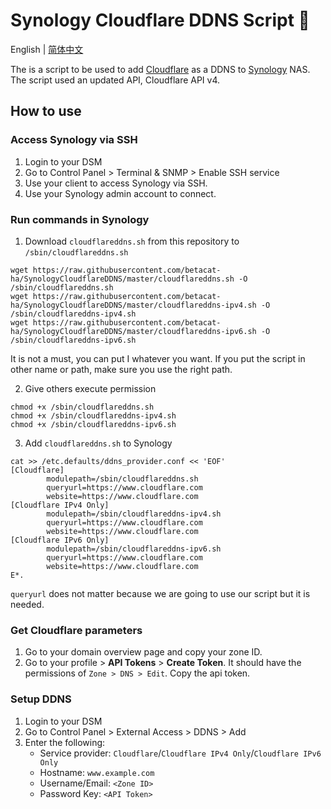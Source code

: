 # Synology Cloudflare DDNS Script 📜

English | [简体中文](README-ZH-CN.md)

The is a script to be used to add [Cloudflare](https://www.cloudflare.com/) as a DDNS to [Synology](https://www.synology.com/) NAS. The script used an updated API, Cloudflare API v4.

## How to use

### Access Synology via SSH

1. Login to your DSM
2. Go to Control Panel > Terminal & SNMP > Enable SSH service
3. Use your client to access Synology via SSH.
4. Use your Synology admin account to connect.

### Run commands in Synology

1. Download `cloudflareddns.sh` from this repository to `/sbin/cloudflareddns.sh`

```
wget https://raw.githubusercontent.com/betacat-ha/SynologyCloudflareDDNS/master/cloudflareddns.sh -O /sbin/cloudflareddns.sh
wget https://raw.githubusercontent.com/betacat-ha/SynologyCloudflareDDNS/master/cloudflareddns-ipv4.sh -O /sbin/cloudflareddns-ipv4.sh
wget https://raw.githubusercontent.com/betacat-ha/SynologyCloudflareDDNS/master/cloudflareddns-ipv6.sh -O /sbin/cloudflareddns-ipv6.sh
```

It is not a must, you can put I whatever you want. If you put the script in other name or path, make sure you use the right path.

2. Give others execute permission

```
chmod +x /sbin/cloudflareddns.sh
chmod +x /sbin/cloudflareddns-ipv4.sh
chmod +x /sbin/cloudflareddns-ipv6.sh
```

3. Add `cloudflareddns.sh` to Synology

```
cat >> /etc.defaults/ddns_provider.conf << 'EOF'
[Cloudflare]
        modulepath=/sbin/cloudflareddns.sh
        queryurl=https://www.cloudflare.com
        website=https://www.cloudflare.com
[Cloudflare IPv4 Only]
        modulepath=/sbin/cloudflareddns-ipv4.sh
        queryurl=https://www.cloudflare.com
        website=https://www.cloudflare.com
[Cloudflare IPv6 Only]
        modulepath=/sbin/cloudflareddns-ipv6.sh
        queryurl=https://www.cloudflare.com
        website=https://www.cloudflare.com
E*.
```

`queryurl` does not matter because we are going to use our script but it is needed.

### Get Cloudflare parameters

1. Go to your domain overview page and copy your zone ID.
2. Go to your profile > **API Tokens** > **Create Token**. It should have the permissions of `Zone > DNS > Edit`. Copy the api token.

### Setup DDNS

1. Login to your DSM
2. Go to Control Panel > External Access > DDNS > Add
3. Enter the following:
   - Service provider: `Cloudflare`/`Cloudflare IPv4 Only`/`Cloudflare IPv6 Only`
   - Hostname: `www.example.com`
   - Username/Email: `<Zone ID>`
   - Password Key: `<API Token>`
